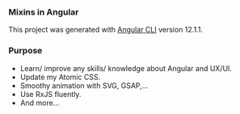 ### Mixins in Angular

This project was generated with [Angular CLI](https://github.com/angular/angular-cli) version 12.1.1.

### Purpose

- Learn/ improve any skills/ knowledge about Angular and UX/UI.
- Update my Atomic CSS.
- Smoothy animation with SVG, GSAP,...
- Use RxJS fluently.
- And more...
